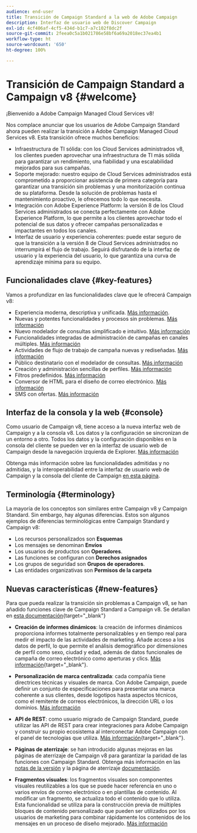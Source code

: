 ```yaml
---
audience: end-user
title: Transición de Campaign Standard a la web de Adobe Campaign
description: Interfaz de usuario web de Discover Campaign
exl-id: 4cf406af-4cf5-434d-b1c7-a7c102f8dc2f
source-git-commit: 2feea0c5a1b021786e58bf6a69a2018ec37ea4b1
workflow-type: ht
source-wordcount: '650'
ht-degree: 100%

---
```


# Transición de Campaign Standard a Campaign v8 {#welcome}

<!--
We are thrilled to annonce that you, as a Campaign Standard user, can now benefit from the new version of Adobe Campaign Web User Interface. The migration is seemless and will allow you to use all the intuitive features designed to simplify the creation of personalized cross-channel campaigns. Campaign Web User Interface also brings a connected canvas with Adobe Experience Platform for a unified experience.
-->

¡Bienvenido a Adobe Campaign Managed Cloud Services v8!

Nos complace anunciar que los usuarios de Adobe Campaign Standard ahora pueden realizar la transición a Adobe Campaign Managed Cloud Services v8. Esta transición ofrece muchos beneficios:

* Infraestructura de TI sólida: con los Cloud Services administrados v8, los clientes pueden aprovechar una infraestructura de TI más sólida para garantizar un rendimiento, una fiabilidad y una escalabilidad mejorados para sus campañas.
* Soporte mejorado: nuestro equipo de Cloud Services administrados está comprometido a proporcionar asistencia de primera categoría para garantizar una transición sin problemas y una monitorización continua de su plataforma. Desde la solución de problemas hasta el mantenimiento proactivo, le ofrecemos todo lo que necesita.
* Integración con Adobe Experience Platform: la versión 8 de los Cloud Services administrados se conecta perfectamente con Adobe Experience Platform, lo que permite a los clientes aprovechar todo el potencial de sus datos y ofrecer campañas personalizadas e impactantes en todos los canales.
* Interfaz de usuario y experiencia coherentes: puede estar seguro de que la transición a la versión 8 de Cloud Services administrados no interrumpirá el flujo de trabajo. Seguirá disfrutando de la interfaz de usuario y la experiencia del usuario, lo que garantiza una curva de aprendizaje mínima para su equipo.

<!--
As a Campaign Standard user, we now offer you a way to migrate to Adobe Campaign v8. You will benefit from both the new Campaign Web interface and the v8 console.
-->

## Funcionalidades clave {#key-features}

Vamos a profundizar en las funcionalidades clave que le ofrecerá Campaign v8:

* Experiencia moderna, descriptiva y unificada. [Más información](../get-started/connect-to-campaign.md).
* Nuevas y potentes funcionalidades y procesos sin problemas. [Más información](../get-started/user-interface.md)
* Nuevo modelador de consultas simplificado e intuitivo. [Más información](../query/query-modeler-overview.md)
* Funcionalidades integradas de administración de campañas en canales múltiples. [Más información](../msg/gs-messages.md)
* Actividades de flujo de trabajo de campaña nuevas y rediseñadas. [Más información](../workflows/gs-workflows.md)
* Público destinatario con el modelador de consultas. [Más información](../query/query-modeler-overview.md)
* Creación y administración sencillas de perfiles. [Más información](../audience/about-recipients.md)
* Filtros predefinidos. [Más información](../get-started/predefined-filters.md)
* Conversor de HTML para el diseño de correo electrónico. [Más información](../email/existing-content.md)
* SMS con ofertas. [Más información](../msg/offers.md)

## Interfaz de la consola y la web {#console}

Como usuario de Campaign v8, tiene acceso a la nueva interfaz web de Campaign y a la consola v8. Los datos y la configuración se sincronizan de un entorno a otro. Todos los datos y la configuración disponibles en la consola del cliente se pueden ver en la interfaz de usuario web de Campaign desde la navegación izquierda de Explorer. [Más información](../get-started/user-interface.md#user-interface-explorer)

Obtenga más información sobre las funcionalidades admitidas y no admitidas, y la interoperabilidad entre la interfaz de usuario web de Campaign y la consola del cliente de Campaign [en esta página](../get-started/capability-matrix.md).

## Terminología {#terminology}

La mayoría de los conceptos son similares entre Campaign v8 y Campaign Standard. Sin embargo, hay algunas diferencias. Estos son algunos ejemplos de diferencias terminológicas entre Campaign Standard y Campaign v8:

<!--
* Profiles are **Recipients** in the console. [Learn more](../audience/gs-audiences-recipients.md).
* Test profiles are **Seed addresses**. [Learn more](../preview-test/test-deliveries.md).
* The delivery preparation is the **Delivery analysis**. [Learn more](../monitor/prepare-send.md).
* Audiences are **Lists**. [Learn more](../audience/gs-audiences-recipients.md).
-->

* Los recursos personalizados son **Esquemas**
* Los mensajes se denominan **Envíos**
* Los usuarios de productos son **Operadores**.
* Las funciones se configuran con **Derechos asignados**
* Los grupos de seguridad son **Grupos de operadores**.
* Las entidades organizativas son **Permisos de la carpeta**

## Nuevas características {#new-features}

Para que pueda realizar la transición sin problemas a Campaign v8, se han añadido funciones clave de Campaign Standard a Campaign v8. Se detallan en [esta documentación](https://experienceleague.adobe.com/docs/experience-cloud/campaign/campaign-standard-migration-home.html?lang=es){target="_blank"}

* **Creación de informes dinámicos**: la creación de informes dinámicos proporciona informes totalmente personalizables y en tiempo real para medir el impacto de las actividades de marketing. Añade acceso a los datos de perfil, lo que permite el análisis demográfico por dimensiones de perfil como sexo, ciudad y edad, además de datos funcionales de campaña de correo electrónico como aperturas y clics. [Más información](https://experienceleague.adobe.com/docs/experience-cloud/campaign/reporting/get-started-reporting.html?lang=es){target="_blank"}.

* **Personalización de marca centralizada**: cada compañía tiene directrices técnicas y visuales de marca. Con Adobe Campaign, puede definir un conjunto de especificaciones para presentar una marca coherente a sus clientes, desde logotipos hasta aspectos técnicos, como el remitente de correos electrónicos, la dirección URL o los dominios. [Más información](https://experienceleague.adobe.com/docs/experience-cloud/campaign/branding/branding-gs.html?lang=es)

* **API de REST**: como usuario migrado de Campaign Standard, puede utilizar las API de REST para crear integraciones para Adobe Campaign y construir su propio ecosistema al interconectar Adobe Campaign con el panel de tecnologías que utiliza. [Más información](https://experienceleague.adobe.com/docs/experience-cloud/campaign/apis/get-started-apis.html?lang=es){target="_blank"}.

* **Páginas de aterrizaje**: se han introducido algunas mejoras en las páginas de aterrizaje de Campaign v8 para garantizar la paridad de las funciones con Campaign Standard. Obtenga más información en las [notas de la versión](../rn/release-notes.md#new-24-4) y la página de aterrizaje [documentación](../landing-pages/get-started-lp.md).

* **Fragmentos visuales**: los fragmentos visuales son componentes visuales reutilizables a los que se puede hacer referencia en uno o varios envíos de correo electrónico o en plantillas de contenido. Al modificar un fragmento, se actualiza todo el contenido que lo utiliza. Esta funcionalidad se utiliza para la construcción previa de múltiples bloques de contenido personalizado que pueden ser utilizados por los usuarios de marketing para combinar rápidamente los contenidos de los mensajes en un proceso de diseño mejorado. [Más información](../content/use-visual-fragments.md)

<!--
* Delivery Alerting: In addition to viewing notifications directly in Campaign, Adobe Campaign also provides an email alerting system to trigger email alerts to users or external stakeholders of important system activities. Create, manage, and receive customizable alerts and dashboards to keep track of delivery successes or failures. Adobe Campaign Delivery Alerting boosts efficiency by keeping all involved Adobe Campaign users in a company automatically informed about the delivery execution status, via email and dashboard. 

* Landing Pages: Landing pages are web forms that can be used to capture information on your audiences, offer subscriptions to a service, display data and grow your database. Landing pages can also be used for acquiring or updating existing profiles, and to set up a double opt-in mechanism, allowing you to to protect the platform from wrong or invalid email addresses, or spambots. [Learn more](../landing-pages/get-started-lp.md)
-->
